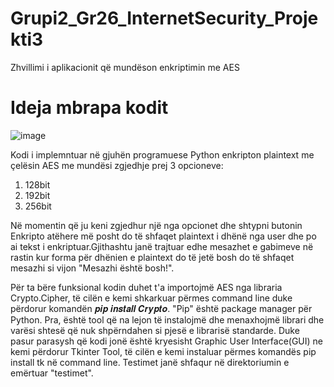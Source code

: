 # Grupi2_Gr26_InternetSecurity_Projekti3
Zhvillimi i aplikacionit që mundëson enkriptimin me AES


# Ideja mbrapa kodit 

![image](https://user-images.githubusercontent.com/75323781/148647397-e5b30a67-0f26-444b-af4b-b1aa62b9d922.png)

Kodi i implemntuar në gjuhën programuese Python enkripton plaintext me çelësin AES me mundësi zgjedhje prej 3 opcioneve:
   1. 128bit
   2. 192bit
   3. 256bit
 
Në momentin që ju keni zgjedhur një nga opcionet dhe shtypni butonin Enkripto atëhere më posht do të shfaqet plaintext i dhënë nga user dhe po ai tekst i enkriptuar.Gjithashtu janë trajtuar edhe mesazhet e gabimeve në rastin kur forma për dhënien e plaintext do të jetë bosh do të shfaqet mesazhi si vijon "Mesazhi është bosh!".

Për ta bëre funksional kodin duhet t'a importojmë AES nga libraria Crypto.Cipher, të cilën e kemi shkarkuar përmes command line duke përdorur komandën 𝒑𝒊𝒑 𝒊𝒏𝒔𝒕𝒂𝒍𝒍 𝑪𝒓𝒚𝒑𝒕𝒐. "Pip" është package manager për Python. Pra, është tool që na lejon të instalojmë dhe menaxhojmë librari dhe varësi shtesë që nuk shpërndahen si pjesë e librarisë standarde.
Duke pasur parasysh që kodi jonë është kryesisht Graphic User Interface(GUI) ne kemi përdorur Tkinter Tool, të cilën e kemi instaluar përmes komandës pip install tk në command line. Testimet janë shfaqur në direktoriumin e emërtuar "testimet".

